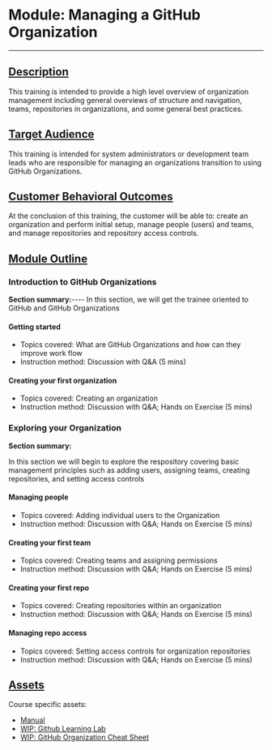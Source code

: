 # Module: Managing a GitHub Organization
---
## <ins> Description </ins>
This training is intended to provide a high level overview of organization management including general overviews of structure and navigation, teams, repositories in organizations, and some general best practices.  

## <ins> Target Audience </ins>
This training is intended for system administrators or development team leads who are responsible for managing an organizations transition to using GitHub Organizations. 

## <ins> Customer Behavioral Outcomes </ins>
At the conclusion of this training, the customer will be able to: create an organization and perform initial setup, manage people (users) and teams, and manage repositories and repository access controls.

## <ins> Module Outline </ins>
### Introduction to GitHub Organizations 

**Section summary:**---- 
In this section, we will get the trainee oriented to GitHub and GitHub Organizations

#### Getting started
  - Topics covered: What are GitHub Organizations and how can they improve work flow
  - Instruction method: Discussion with Q&A (5 mins)

#### Creating your first organization
  - Topics covered: Creating an organization
  - Instruction method: Discussion with Q&A; Hands on Exercise (5 mins)

### Exploring your Organization

**Section summary:**

In this section we will begin to explore the respository covering basic management principles such as adding users, assigning teams, creating repositories, and setting access controls

#### Managing people
  - Topics covered:  Adding individual users to the Organization
  - Instruction method: Discussion with Q&A; Hands on Exercise (5 mins)

#### Creating your first team
  - Topics covered:  Creating teams and assigning permissions
  - Instruction method: Discussion with Q&A; Hands on Exercise (5 mins)

#### Creating your first repo
  - Topics covered:  Creating repositories within an organization
  - Instruction method: Discussion with Q&A; Hands on Exercise (5 mins)

#### Managing repo access
  - Topics covered:  Setting access controls for organization repositories
  - Instruction method: Discussion with Q&A; Hands on Exercise (5 mins)


## <ins> Assets </ins>
Course specific assets:

- [Manual](https://stephencbird.github.io/org_education_toolkit/)
- [WIP: Github Learning Lab](https://github.com/StephenCBird/org_education_toolkit/tree/main/org_education_toolkit/Assets/Learning%20Lab)
- [WIP: GitHub Organization Cheat Sheet](https://github.com/StephenCBird/org_education_toolkit/tree/main/org_education_toolkit/Assets/Cheat%20Sheet)

